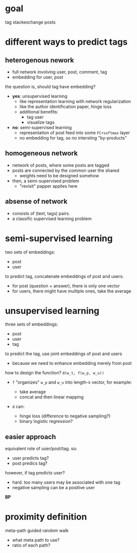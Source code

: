 # goal

tag stackexchange posts

# different ways to predict tags

## heterogenous nework

- full network involving user, post, comment, tag
- embedding for user, post
  
the question is, should tag have embedding?

- **yes**: unsupervised learning
  - like representation learning with network regularization
  - like the author identification paper, hinge loss
  - additional benefits:
    - tag user
    - visualize tags
- **no**: semi-supervised learning
  - representation of post feed into some `FC+softmax` layer
  - no embedding for tag, so no intersting "by-products"

## homogeneous network

- network of posts, where some posts are tagged
- posts are connected by the common user the shared
  - weights need to be designed somehow
- then, a semi-supervised problem
  - "revisit" papper applies here

## absense of network

- consists of (text, tags) pairs. 
- a classific supervised learning problem

# semi-supervised learning

two sets of embeddings:

- post
- user

to predict tag, concatenate embeddings of post and users:

- for post (question + answer), there is only one vector
- for users, there might have  multiple ones, take the average


# unsupervised learning

three sets of embeddings:

- post
- user
- tag

to predict the tag, use joint embeddings of post and users

   - because we need to enhance embedding merely from post

how to design the function? `d(w_t, f(w_p, w_u))`

- `f` "organizes" `w_p` and `w_u` into length-`k` vector, for example:
  - take average
  - concat and then linear mapping

- `d` can:
  - hinge loss (difference to negative sampling?)
  - binary logistic regression?

## easier approach

equivalent role of user/post/tag. so:

- user predicts tag? 
- post predics tag? 

however, if  tag predicts user? 
  - hard. too many users may be associated with one tag
  - negative sampling can be a positive user

**BP**

# proximity definition

meta-path guided random walk

- what meta path to use?
- ratio of each path?